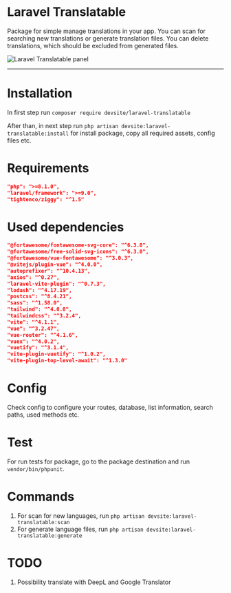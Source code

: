 # Laravel Translatable
Package for simple manage translations in your app. You can scan for searching new translations or generate translation files. You can delete translations, which should be excluded from generated files.

![Laravel Translatable panel](https://i.imgur.com/Kok1kF1.png "Laravel Translatable panel")

---

# Installation
In first step run `composer require devsite/laravel-translatable`

After than, in next step run `php artisan devsite:laravel-translatable:install` for install package, copy all required assets, config files etc.

# Requirements
```json
"php": ">=8.1.0",
"laravel/framework": ">=9.0",
"tightenco/ziggy": "^1.5"
```

# Used dependencies
```json
"@fortawesome/fontawesome-svg-core": "^6.3.0",
"@fortawesome/free-solid-svg-icons": "^6.3.0",
"@fortawesome/vue-fontawesome": "^3.0.3",
"@vitejs/plugin-vue": "^4.0.0",
"autoprefixer": "^10.4.13",
"axios": "^0.27",
"laravel-vite-plugin": "^0.7.3",
"lodash": "^4.17.19",
"postcss": "^8.4.21",
"sass": "^1.58.0",
"tailwind": "^4.0.0",
"tailwindcss": "^3.2.4",
"vite": "^4.1.1",
"vue": "^3.2.47",
"vue-router": "^4.1.6",
"vuex": "^4.0.2",
"vuetify": "^3.1.4",
"vite-plugin-vuetify": "^1.0.2",
"vite-plugin-top-level-await": "^1.3.0"
```

# Config
Check config to configure your routes, database, list information, search paths, used methods etc.

# Test
For run tests for package, go to the package destination and run `vendor/bin/phpunit`.

# Commands
1. For scan for new languages, run `php artisan devsite:laravel-translatable:scan`
2. For generate language files, run `php artisan devsite:laravel-translatable:generate`

# TODO
1. Possibility translate with DeepL and Google Translator
